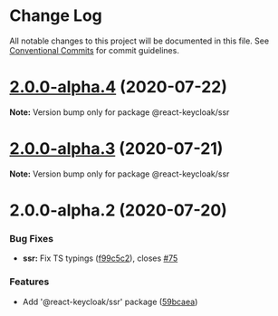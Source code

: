 # Change Log

All notable changes to this project will be documented in this file.
See [Conventional Commits](https://conventionalcommits.org) for commit guidelines.

# [2.0.0-alpha.4](https://github.com/panz3r/react-keycloak/compare/@react-keycloak/ssr@2.0.0-alpha.3...@react-keycloak/ssr@2.0.0-alpha.4) (2020-07-22)

**Note:** Version bump only for package @react-keycloak/ssr





# [2.0.0-alpha.3](https://github.com/panz3r/react-keycloak/compare/@react-keycloak/ssr@2.0.0-alpha.2...@react-keycloak/ssr@2.0.0-alpha.3) (2020-07-21)

**Note:** Version bump only for package @react-keycloak/ssr





# 2.0.0-alpha.2 (2020-07-20)


### Bug Fixes

* **ssr:** Fix TS typings ([f99c5c2](https://github.com/panz3r/react-keycloak/commit/f99c5c284bb53721ff834cb1018073479e5447f7)), closes [#75](https://github.com/panz3r/react-keycloak/issues/75)


### Features

* Add '@react-keycloak/ssr' package ([59bcaea](https://github.com/panz3r/react-keycloak/commit/59bcaea0adba45043236cfd160dc81bf9376f6e2))
